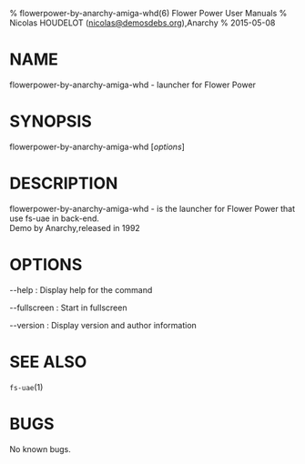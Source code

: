 % flowerpower-by-anarchy-amiga-whd(6) Flower Power User Manuals
% Nicolas HOUDELOT (nicolas@demosdebs.org),Anarchy
% 2015-05-08

# NAME
flowerpower-by-anarchy-amiga-whd - launcher for Flower Power

# SYNOPSIS
flowerpower-by-anarchy-amiga-whd [*options*]

# DESCRIPTION
flowerpower-by-anarchy-amiga-whd - is the launcher for Flower Power that use fs-uae in back-end.  
Demo by Anarchy,released in 1992

# OPTIONS
\--help
:   Display help for the command

\--fullscreen
:   Start in fullscreen

\--version
:   Display version and author information

# SEE ALSO
`fs-uae`(1)

# BUGS
No known bugs.
